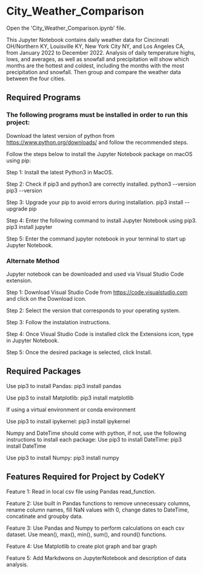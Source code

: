 # City_Weather_Comparison
Open the 'City_Weather_Comparison.ipynb' file.

This Jupyter Notebook contains daily weather data for Cincinnati OH/Northern KY, Louisville KY, New York City NY, and Los Angeles CA, from January 2022 to December 2022. Analysis of daily temperature highs, lows, and averages, as well as snowfall and precipitation will show which months are the hottest and coldest, including the months with the most precipitation and snowfall. Then group and compare the weather data between the four cities. 

## Required Programs
### The following programs must be installed in order to run this project:
Download the latest version of python from https://www.python.org/downloads/ and follow the recommended steps. 

Follow the steps below to install the Jupyter Notebook package on macOS using pip:

Step 1: Install the latest Python3 in MacOS.

Step 2: Check if pip3 and python3 are correctly installed. python3 --version pip3 --version

Step 3: Upgrade your pip to avoid errors during installation. pip3 install --upgrade pip

Step 4: Enter the following command to install Jupyter Notebook using pip3. pip3 install jupyter

Step 5: Enter the command jupyter notebook in your terminal to start up Jupyter Notebook.

### Alternate Method
Jupyter notebook can be downloaded and used via Visual Studio Code extension.

Step 1: Download Visual Studio Code from https://code.visualstudio.com and click on the Download icon.

Step 2: Select the version that corresponds to your operating system.

Step 3: Follow the instalation instructions.

Step 4: Once Visual Studio Code is installed click the Extensions icon, type in Jupyter Notebook.

Step 5: Once the desired package is selected, click Install.

## Required Packages
Use pip3 to install Pandas:
pip3 install pandas

Use pip3 to install Matplotlib:
pip3 install matplotlib

If using a virtual environment or conda environment

Use pip3 to install ipykernel:
pip3 install ipykernel

Numpy and DateTime should come with python, if not, use the following instructions to install each package:
Use pip3 to install DateTime:
pip3 install DateTime

Use pip3 to install Numpy:
pip3 install numpy

## Features Required for Project by CodeKY
Feature 1: Read in local csv file using Pandas read_function.

Feature 2: Use built in Pandas functions to remove unnecessary columns, rename column names, fill NaN values with 0, change dates to DateTime, concatinate and groupby data.

Feature 3: Use Pandas and Numpy to perform calculations on each csv dataset. Use mean(), max(), min(), sum(), and round() functions.

Feature 4: Use Matplotlib to create plot graph and bar graph

Feature 5: Add Markdwons on JupyterNotebook and description of data analysis.
